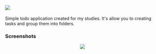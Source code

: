 # ![](http://i.imgur.com/XMQc2XS.png)
Simple todo application created for my studies. It's allow you to creating tasks and group them into folders.
### Screenshots
<p align="center">
<img src=http://i.imgur.com/j7qQp28.png"></img>
</p>
